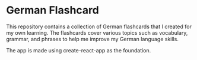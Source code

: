 # German Flashcard

This repository contains a collection of German flashcards that I created for my own learning. The flashcards cover various topics such as vocabulary, grammar, and phrases to help me improve my German language skills.

The app is made using create-react-app as the foundation.
